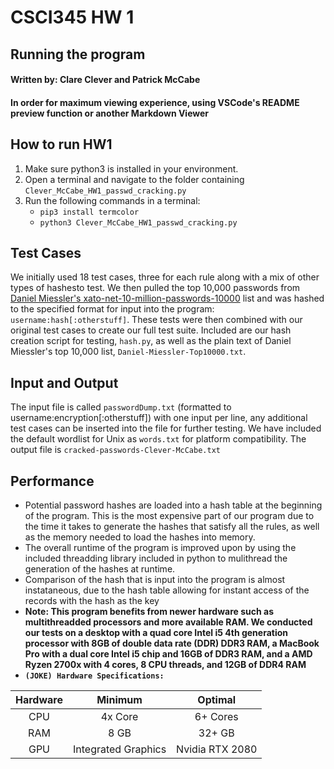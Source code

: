 # CSCI345 HW 1
## Running the program
####  Written by: Clare Clever and Patrick McCabe
#### In order for maximum viewing experience, using VSCode's README preview function or another Markdown Viewer
## How to run HW1
1. Make sure python3 is installed in your environment.
2. Open a terminal and navigate to the folder containing `Clever_McCabe_HW1_passwd_cracking.py`
3. Run the following commands in a terminal:
    * `pip3 install termcolor`
    * `python3 Clever_McCabe_HW1_passwd_cracking.py`

## Test Cases
We initially used 18 test cases, three for each rule along with a mix of other types of hashesto test. We then pulled the top 10,000 passwords from [Daniel Miessler's xato-net-10-million-passwords-10000](https://raw.githubusercontent.com/danielmiessler/SecLists/master/Passwords/xato-net-10-million-passwords-10000.txt) list and was hashed to the specified format for input into the program: `username:hash[:otherstuff]`. These tests were then combined with our original test cases to create our full test suite. Included are our hash creation script for testing, `hash.py`, as well as the plain text of Daniel Miessler's top 10,000 list, `Daniel-Miessler-Top10000.txt`. 
## Input and Output
The input file is called `passwordDump.txt` (formatted to username:encryption[:otherstuff]) with one input per line, any additional test cases can be inserted into the file for further testing. We have included the default wordlist for Unix as `words.txt` for platform compatibility. 
The output file is `cracked-passwords-Clever-McCabe.txt`

## Performance
* Potential password hashes are loaded into a hash table at the beginning of the program. This is the most expensive part of our program due to the time it takes to generate the hashes 
that satisfy all the rules, as well as the memory needed to load the hashes into memory.
* The overall runtime of the program is improved upon by using the included threadding library included in python to mulithread the generation of the hashes at runtime.
* Comparison of the hash that is input into the program is almost instataneous, due to the hash table allowing for instant access of the records with the hash as the key
* **Note: This program benefits from newer hardware such as multithreadded processors and more available RAM. We conducted our tests on a desktop with a quad core Intel i5 4th generation processor with 8GB of double data rate (DDR) DDR3 RAM, a MacBook Pro with a dual core Intel i5 chip and 16GB of DDR3 RAM, and a AMD Ryzen 2700x with 4 cores, 8 CPU threads, and 12GB of DDR4 RAM**
* **`(JOKE) Hardware Specifications:`**

| Hardware | Minimum | Optimal |
|:----------:|:---------:|:---------:|
|CPU | 4x Core | 6+ Cores|
|RAM|8 GB |32+ GB|
|GPU | Integrated Graphics | Nvidia RTX 2080 |


